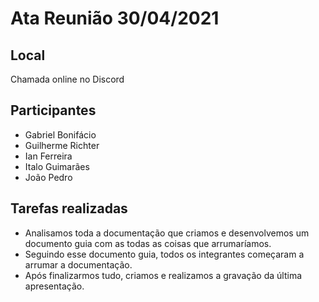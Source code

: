 # Ata Reunião 30/04/2021

## Local
Chamada online no Discord

## Participantes

- Gabriel Bonifácio
- Guilherme Richter
- Ian Ferreira
- Italo Guimarães
- João Pedro

## Tarefas realizadas

- Analisamos toda a documentação que criamos e desenvolvemos um documento guia com as todas as coisas que arrumaríamos.
- Seguindo esse documento guia, todos os integrantes começaram a arrumar a documentação.
- Após finalizarmos tudo, criamos e realizamos a gravação da última apresentação.
